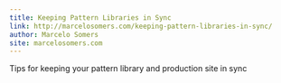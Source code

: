 ```yaml
---
title: Keeping Pattern Libraries in Sync
link: http://marcelosomers.com/keeping-pattern-libraries-in-sync/
author: Marcelo Somers
site: marcelosomers.com
---
```


Tips for keeping your pattern library and production site in sync
